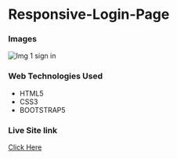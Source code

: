 # Responsive-Login-Page

### Images

![Img 1 sign in](https://user-images.githubusercontent.com/125434107/234957857-1ce75aa8-35dd-46a7-942e-844b5613fc28.png)


### Web Technologies Used
- HTML5
- CSS3
- BOOTSTRAP5


### Live Site link
[Click Here](https://sign-in-page12.netlify.app/)


